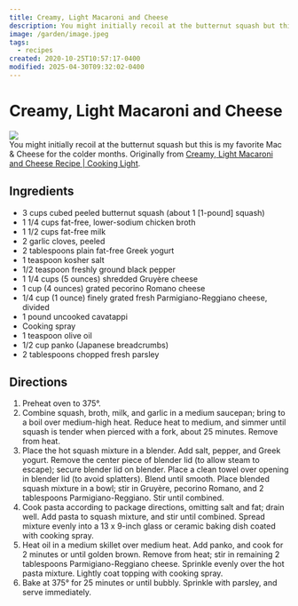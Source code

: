 ```yaml
---
title: Creamy, Light Macaroni and Cheese
description: You might initially recoil at the butternut squash but this is my favorite Mac & Cheese for the colder months. Originally from Creamy, Light Macaroni and Cheese Recipe | Cooking Light.
image: /garden/image.jpeg
tags:
  - recipes
created: 2020-10-25T10:57:17-0400
modified: 2025-04-30T09:32:02-0400
---
```

# Creamy, Light Macaroni and Cheese

![](/garden/image.jpeg)  
You might initially recoil at the butternut squash but this is my favorite Mac & Cheese for the colder months. Originally from [Creamy, Light Macaroni and Cheese Recipe | Cooking Light](https://www.cookinglight.com/recipes/creamy-light-macaroni-cheese).

## Ingredients

  

*   3 cups cubed peeled butternut squash (about 1 \[1-pound\] squash)
*   1 1/4 cups fat-free, lower-sodium chicken broth
*   1 1/2 cups fat-free milk
*   2 garlic cloves, peeled
*   2 tablespoons plain fat-free Greek yogurt
*   1 teaspoon kosher salt
*   1/2 teaspoon freshly ground black pepper
*   1 1/4 cups (5 ounces) shredded Gruyère cheese
*   1 cup (4 ounces) grated pecorino Romano cheese
*   1/4 cup (1 ounce) finely grated fresh Parmigiano-Reggiano cheese, divided
*   1 pound uncooked cavatappi
*   Cooking spray
*   1 teaspoon olive oil
*   1/2 cup panko (Japanese breadcrumbs)
*   2 tablespoons chopped fresh parsley

## Directions

1.  Preheat oven to 375°.
2.  Combine squash, broth, milk, and garlic in a medium saucepan; bring to a boil over medium-high heat. Reduce heat to medium, and simmer until squash is tender when pierced with a fork, about 25 minutes. Remove from heat.
3.  Place the hot squash mixture in a blender. Add salt, pepper, and Greek yogurt. Remove the center piece of blender lid (to allow steam to escape); secure blender lid on blender. Place a clean towel over opening in blender lid (to avoid splatters). Blend until smooth. Place blended squash mixture in a bowl; stir in Gruyère, pecorino Romano, and 2 tablespoons Parmigiano-Reggiano. Stir until combined.
4.  Cook pasta according to package directions, omitting salt and fat; drain well. Add pasta to squash mixture, and stir until combined. Spread mixture evenly into a 13 x 9-inch glass or ceramic baking dish coated with cooking spray.
5.  Heat oil in a medium skillet over medium heat. Add panko, and cook for 2 minutes or until golden brown. Remove from heat; stir in remaining 2 tablespoons Parmigiano-Reggiano cheese. Sprinkle evenly over the hot pasta mixture. Lightly coat topping with cooking spray.
6.  Bake at 375° for 25 minutes or until bubbly. Sprinkle with parsley, and serve immediately.